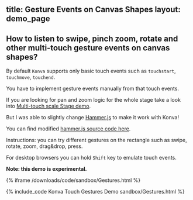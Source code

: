 title: Gesture Events on Canvas Shapes
layout: demo_page
---

## How to listen to swipe, pinch zoom, rotate and other multi-touch gesture events on canvas shapes?

By default `Konva` supports only basic touch events such as `touchstart`, `touchmove`, `touchend`.

You have to implement gesture events manually from that touch events.

If you are looking for pan and zoom logic for the whole stage take a look into [Multi-touch scale Stage demo](/docs/sandbox/Multi-touch_Scale_Stage.html).

But I was able to slightly change [Hammer.js](https://hammerjs.github.io/) to make it work with Konva!


You can find modified [hammer.js source code here](/js/hammer-konva.js).

Instructions: you can try different gestures on the rectangle such as swipe, rotate, zoom, drag&drop, press.

For desktop browsers you can hold `Shift` key to emulate touch events.

**Note: this demo is experimental.**


{% iframe /downloads/code/sandbox/Gestures.html %}

{% include_code Konva Touch Gestures Demo sandbox/Gestures.html %}
